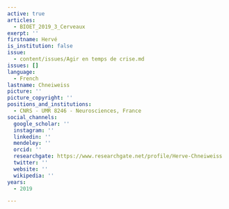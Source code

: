 ```yaml
---
active: true
articles:
  - BIOET_2019_3_Cerveaux
exerpt: ''
firstname: Hervé
is_institution: false
issue:
  - content/issues/Agir en temps de crise.md
issues: []
language:
  - French
lastname: Chneiweiss
picture: ''
picture_copyright: ''
positions_and_institutions:
  - CNRS - UMR 8246 - Neurosciences, France
social_channels:
  google_scholar: ''
  instagram: ''
  linkedin: ''
  mendeley: ''
  orcid: ''
  researchgate: https://www.researchgate.net/profile/Herve-Chneiweiss
  twitter: ''
  website: ''
  wikipedia: ''
years:
  - 2019

---
```


